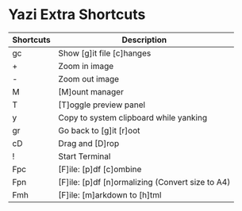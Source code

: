 # Yazi Extra Shortcuts

| Shortcuts | Description                                            |
| --------- | ------------------------------------------------------ |
| gc        | Show \[g\]it file \[c\]hanges                          |
| +         | Zoom in image                                          |
| -         | Zoom out image                                         |
| M         | \[M\]ount manager                                      |
| T         | \[T\]oggle preview panel                               |
| y         | Copy to system clipboard while yanking                 |
| gr        | Go back to \[g\]it \[r\]oot                            |
| cD        | Drag and \[D\]rop                                      |
| !         | Start Terminal                                         |
| Fpc       | \[F\]ile: \[p\]df \[c\]ombine                          |
| Fpn       | \[F\]ile: \[p\]df \[n\]ormalizing (Convert size to A4) |
| Fmh       | \[F\]ile: \[m\]arkdown to \[h\]tml                     |
